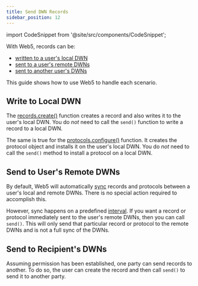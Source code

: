 ```yaml
---
title: Send DWN Records
sidebar_position: 12
---
```


import CodeSnippet from '@site/src/components/CodeSnippet';

With Web5, records can be:
* [written to a user's local DWN](#write-to-local-dwn)
* [sent to a user's remote DWNs](#send-to-users-remote-dwns)
* [sent to another user's DWNs](#send-to-recipients-dwns)
<!--//blocked by https://github.com/TBD54566975/dwn-sdk-js/issues/550 -->
<!--* [written to a recipient's local DWN](#write-to-recipients-local-dwn)-->

This guide shows how to use Web5 to handle each scenario.

## Write to Local DWN

The [records.create()](https://tbd54566975.github.io/web5-js/classes/_web5_api.DwnApi.html#records) function creates a record and also writes it to the user's local DWN. You do _not_ need to call the `send()` function to write a record to a local DWN.

<CodeSnippet snippetName="createLocalRecord" />

The same is true for the [protocols.configure()](https://tbd54566975.github.io/web5-js/classes/_web5_api.DwnApi.html#protocols) function. It creates the protocol object and installs it on the user's local DWN. You do _not_ need to call the `send()` method to install a protocol on a local DWN.

<CodeSnippet snippetName="createLocalProtocol" />


<!--//blocked by https://github.com/TBD54566975/dwn-sdk-js/issues/550-->
<!--## Write to Recipient's Local DWN-->

<!--Assuming permission has been established, one party can send records to another. The records are sent to the recipient's local DWN if the `target` property is specified when creating the record. Calling `records.create()` accomplishes this, and you do _not_ need to call `send()`.-->

<!--<CodeSnippet snippetName="sendLocalRecordToTarget" /> -->


## Send to User's Remote DWNs

By default, Web5 will automatically [sync](/web5/decentralized-web-nodes/sync) records and protocols between a user's local and remote DWNs. There is no special action required to accomplish this.

However, sync happens on a predefined [interval](/web5/decentralized-web-nodes/sync#sync-intervals). If you want a record or protocol immediately sent to the user's remote DWNs, then you can call `send()`. This will only send that particular record or protocol to the remote DWNs and is not a full sync of the DWNs.

<CodeSnippet snippetName="sendRecordToRemoteDWNs" />

<CodeSnippet snippetName="sendProtocolToRemoteDWNs" />


## Send to Recipient's DWNs

Assuming permission has been established, one party can send records to another. To do so, the user can create the record and then call `send()` to send it to another party.


<CodeSnippet snippetName="sendRecordToDWNOfRecipient" />